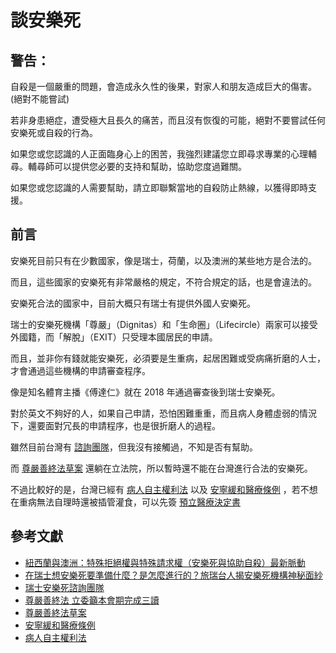 # 談安樂死

## 警告：

自殺是一個嚴重的問題，會造成永久性的後果，對家人和朋友造成巨大的傷害。(絕對不能嘗試)

若非身患絕症，遭受極大且長久的痛苦，而且沒有恢復的可能，絕對不要嘗試任何安樂死或自殺的行為。

如果您或您認識的人正面臨身心上的困苦，我強烈建議您立即尋求專業的心理輔尋。輔尋師可以提供您必要的支持和幫助，協助您度過難關。

如果您或您認識的人需要幫助，請立即聯繫當地的自殺防止熱線，以獲得即時支援。

## 前言

安樂死目前只有在少數國家，像是瑞士，荷蘭，以及澳洲的某些地方是合法的。

而且，這些國家的安樂死有非常嚴格的規定，不符合規定的話，也是會違法的。

安樂死合法的國家中，目前大概只有瑞士有提供外國人安樂死。

瑞士的安樂死機構「尊嚴」（Dignitas）和「生命圈」（Lifecircle）兩家可以接受外國籍，而「解脫」（EXIT）只受理本國居民的申請。

而且，並非你有錢就能安樂死，必須要是生重病，起居困難或受病痛折磨的人士，才會通過這些機構的申請審查程序。

像是知名體育主播《傅達仁》就在 2018 年通過審查後到瑞士安樂死。

對於英文不夠好的人，如果自己申請，恐怕困難重重，而且病人身體虛弱的情況下，還要面對冗長的申請程序，也是很折磨人的過程。

雖然目前台灣有 [諮詢團隊](https://www.taiwangooddeath.co/)，但我沒有接觸過，不知是否有幫助。

而 [尊嚴善終法草案](https://www.lawbank.com.tw/news/NewsContent.aspx?NID=187098.00) 還躺在立法院，所以暫時還不能在台灣進行合法的安樂死。

不過比較好的是，台灣已經有 [病人自主權利法](https://law.moj.gov.tw/LawClass/LawAll.aspx?pcode=L0020189) 以及 [安寧緩和醫療條例](https://law.moj.gov.tw/LawClass/LawAll.aspx?pcode=L0020066) ，若不想在重病無法自理時還被插管灌食，可以先簽 [預立醫療決定書](https://tpech.gov.taipei/News.aspx?n=37966ABD1666E9E1&sms=E78887F108B43780) 

## 參考文獻

* [紐西蘭與澳洲：特殊拒絕權與特殊請求權（安樂死與協助自殺）最新脈動](https://parc.tw/trend/international/article/406)
* [在瑞士想安樂死要準備什麼？是怎麼進行的？旅瑞台人揭安樂死機構神秘面紗](https://www.storm.mg/lifestyle/4060928?page=1)
* [瑞士安樂死諮詢團隊](https://www.taiwangooddeath.co/)
* [尊嚴善終法 立委籲本會期完成三讀](https://www.rti.org.tw/news/view/id/2039927)
* [尊嚴善終法草案](https://www.lawbank.com.tw/news/NewsContent.aspx?NID=187098.00)
* [安寧緩和醫療條例](https://law.moj.gov.tw/LawClass/LawAll.aspx?pcode=L0020066)
* [病人自主權利法](https://law.moj.gov.tw/LawClass/LawAll.aspx?pcode=L0020189)
